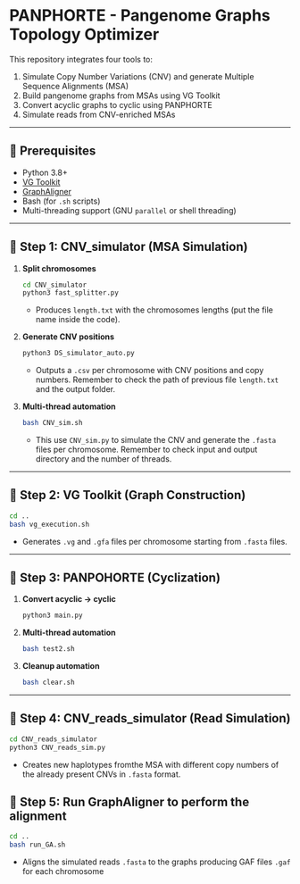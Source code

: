 # PANPHORTE - Pangenome Graphs Topology Optimizer

This repository integrates four tools to:
1. Simulate Copy Number Variations (CNV) and generate Multiple Sequence Alignments (MSA)
2. Build pangenome graphs from MSAs using VG Toolkit
3. Convert acyclic graphs to cyclic using PANPHORTE
4. Simulate reads from CNV-enriched MSAs

---

## 🔧 Prerequisites

- Python 3.8+
- [VG Toolkit](https://github.com/vgteam/vg)
- [GraphAligner](https://github.com/maickrau/GraphAligner)
- Bash (for `.sh` scripts)
- Multi-threading support (GNU `parallel` or shell threading)

---

## 🚀 Step 1: CNV_simulator (MSA Simulation)

1. **Split chromosomes**  
   ```bash
   cd CNV_simulator
   python3 fast_splitter.py
   ```  

   - Produces `length.txt` with the chromosomes lengths (put the file name inside the code).

2. **Generate CNV positions**  
   ```bash
   python3 DS_simulator_auto.py 
   ```  

   - Outputs a `.csv` per chromosome with CNV positions and copy numbers. Remember to check the path of previous file `length.txt` and the output folder.

3. **Multi-thread automation**  
   ```bash
   bash CNV_sim.sh
   ```

   - This use `CNV_sim.py` to simulate the CNV and generate the `.fasta` files per chromosome. Remember to check input and output directory and the number of threads.

---

## 🚀 Step 2: VG Toolkit (Graph Construction)

```bash
cd ..
bash vg_execution.sh
   ```

- Generates `.vg` and `.gfa` files per chromosome starting from `.fasta` files.

---

## 🚀 Step 3: PANPOHORTE (Cyclization)

1. **Convert acyclic → cyclic**  
   ```bash
   python3 main.py
   ```

2. **Multi-thread automation**  
   ```bash
   bash test2.sh
   ```

3. **Cleanup automation**  
   ```bash
   bash clear.sh
   ```

---

## 🚀 Step 4: CNV_reads_simulator (Read Simulation)

```bash
cd CNV_reads_simulator
python3 CNV_reads_sim.py
```
- Creates new haplotypes fromthe MSA with different copy numbers of the already present CNVs in `.fasta` format.

## 🚀 Step 5: Run GraphAligner to perform the alignment

```bash
cd ..
bash run_GA.sh
```
- Aligns the simulated reads `.fasta` to the graphs producing GAF files `.gaf` for each chromosome
